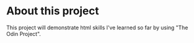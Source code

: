# About this project

This project will demonstrate html skills I've learned so far by using "The Odin Project".
